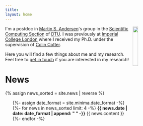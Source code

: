 ```yaml
---
title: 
layout: home
---
```


<img src="{{ site.url }}{{ site.baseurl }}/assets/images/me.jpg" alt="" align-right width="18%"
style="float:right;padding: 2px">
I'm a postdoc in [Martin S. Andersen](https://www2.compute.dtu.dk/~mskan/)'s group in the [Scientific Computing Section](https://www.compute.dtu.dk/english/research/research-sections/sco) of [DTU](dtu.dk).
I was previously at [Imperial College London](www.imperial.ac.uk
) where I received my Ph.D. under the supervision of [Colin Cotter](https://www.imperial.ac.uk/people/colin.cotter).


Here you will find a few things about me and my research. Feel free to [get in touch](mailto:me@andreasbock.dk) if you are interested in my research!

# News

{% assign news_sorted = site.news | reverse %}

<ul class="news-list">
  {%- assign date_format = site.minima.date_format -%}
  {%- for news in news_sorted limit: 4 -%}
  <span class="news-meta"></span>
   <b>{{ news.date | date: date_format | append: " " -}}</b>
    {{ news.content }}
  {%- endfor -%}
</ul>
